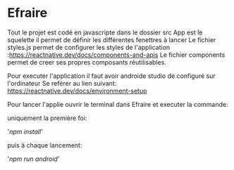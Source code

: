 # Efraire
Tout le projet est codé en javascripte dans le dossier src
App est le squelette il permet de définir les différentes fenettres à lancer
Le fichier styles.js permet de configurer les styles de l'application :https://reactnative.dev/docs/components-and-apis
Le fichier components permet de creer ses propres composants réutilisables.

Pour executer l'application il faut avoir androide studio de configuré sur l'ordinateur
Se reférer au lien suivant:
https://reactnative.dev/docs/environment-setup

Pour lancer l'applie ouvrir le terminal dans Efraire et executer la commande: 

uniquement la première foi:

'_npm install_'

puis à chaque lancement:

'_npm run android_'
